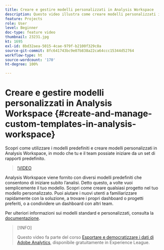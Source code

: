 ```yaml
---
title: Creare e gestire modelli personalizzati in Analysis Workspace
description: Questo video illustra come creare modelli personalizzati in Analysis Workspace, in modo che tu e il tuo team possiate iniziare da un set specifico di rapporti.
feature: Projects
role: User
level: Beginner
doc-type: feature video
thumbnail: 23231.jpg
kt: 1695
exl-id: 8bd32aea-5015-4cae-979f-b2100f329c8a
source-git-commit: 8fc641743bc9e07b838a22ca64ccc15344d52764
workflow-type: ht
source-wordcount: '170'
ht-degree: 100%

---
```


# Creare e gestire modelli personalizzati in Analysis Workspace {#create-and-manage-custom-templates-in-analysis-workspace}

Scopri come utilizzare i modelli predefiniti e creare modelli personalizzati in Analysis Workspace, in modo che tu e il team possiate iniziare da un set di rapporti predefinito.

>[!VIDEO](https://video.tv.adobe.com/v/23231/?quality=12&learn=on)

Analysis Workspace viene fornito con diversi modelli predefiniti che consentono di iniziare subito l’analisi. Detto questo, a volte vuoi semplicemente il tuo modello. Scopri come creare qualsiasi progetto nel tuo modello personalizzato. Puoi aiutare i nuovi utenti a familiarizzare rapidamente con la soluzione, a trovare i propri dashboard o progetti preferiti, o a condividere un dashboard con altri team.

Per ulteriori informazioni sui modelli standard e personalizzati, consulta la [documentazione](https://experienceleague.adobe.com/docs/analytics/analyze/analysis-workspace/build-workspace-project/starter-projects.html?lang=it).

>[!INFO]
>
> Questo video fa parte del corso [Esportare e democratizzare i dati di Adobe Analytics](https://experienceleague.adobe.com/?recommended=Analytics-A-1-2022.1.democratizing&amp;lang=it), disponibile gratuitamente in Experience League.
